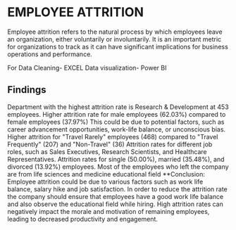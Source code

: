 <h1>EMPLOYEE ATTRITION</h1>
<P> Employee attrition refers to the natural process by which employees leave an organization, either voluntarily or involuntarily. 
It is an important metric for organizations to track as it can have significant implications for business operations and performance.</P>
<p>For Data Cleaning- EXCEL
Data visualization- Power BI</p>
<h2>Findings</h2>
<p>Department with the highest attrition rate is Research & Development at 453 employees.
Higher attrition rate for male employees (62.03%) compared to female employees (37.97%)
This could be due to potential factors, such as career advancement opportunities, work-life balance, or unconscious bias.
Higher attrition for "Travel Rarely" employees (468) compared to "Travel Frequently" (207) and "Non-Travel" (36)
Attrition rates for different job roles, such as Sales Executives, Research Scientists, and Healthcare Representatives.
Attrition rates for single (50.00%), married (35.48%), and divorced (13.92%) employees.
Most of the employees who left the company are from life sciences and medicine educational field
**Conclusion:
Employee attrition could be due to various factors such as work life balance, salary hike and job satisfaction.
In order to reduce the attrition rate the company should ensure that employees have a good work life balance  and also observe the educational field while hiring.
High attrition rates can negatively impact the morale and motivation of remaining employees, leading to decreased productivity and engagement.
</p>

